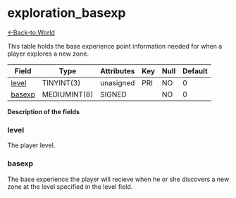 # exploration_basexp

[<-Back-to:World](database-world.md)

<p>This table holds the base experience point information needed for when a player explores a new zone.</p>

| Field       | Type         | Attributes | Key | Null | Default |
|-------------|--------------|------------|-----|------|---------|
| [level][1]  | TINYINT(3)   | unasigned  | PRI | NO   | 0       |
| [basexp][2] | MEDIUMINT(8) | SIGNED     |     | NO   | 0       |

[1]: #level
[2]: #basexp

**Description of the fields**

### level
The player level.

### basexp
The base experience the player will recieve when he or she discovers a new zone at the level specified in the level field.
